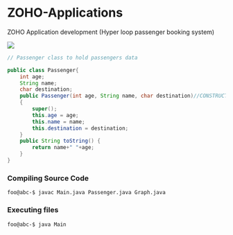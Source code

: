 # ZOHO-Applications
ZOHO Application development (Hyper loop passenger booking system)

![]("Title")

```java
// Passenger class to hold passengers data

public class Passenger{
	int age;
	String name;
	char destination;
	public Passenger(int age, String name, char destination)//CONSTRUCTOR TO SAVE THE OBJECTS
	{
		super();
		this.age = age;
		this.name = name;
		this.destination = destination;
	}
	public String toString() {
		return name+" "+age;
	}
}
```

### Compiling Source Code
```console
foo@abc-$ javac Main.java Passenger.java Graph.java
```

### Executing files
```console
foo@abc-$ java Main
```
